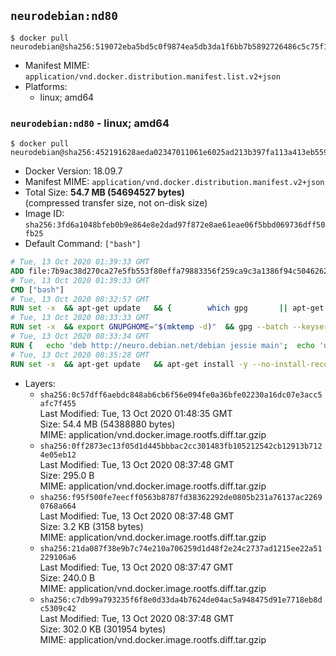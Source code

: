 ## `neurodebian:nd80`

```console
$ docker pull neurodebian@sha256:519072eba5bd5c0f9874ea5db3da1f6bb7b5892726486c5c75f13fb2f14f5e69
```

-	Manifest MIME: `application/vnd.docker.distribution.manifest.list.v2+json`
-	Platforms:
	-	linux; amd64

### `neurodebian:nd80` - linux; amd64

```console
$ docker pull neurodebian@sha256:452191628aeda02347011061e6025ad213b397fa113a413eb559cac70a661c08
```

-	Docker Version: 18.09.7
-	Manifest MIME: `application/vnd.docker.distribution.manifest.v2+json`
-	Total Size: **54.7 MB (54694527 bytes)**  
	(compressed transfer size, not on-disk size)
-	Image ID: `sha256:3fd6a1048bfeb0b9e864e8e2dad97f872e8ae61eae06f5bbd069736dff50fb25`
-	Default Command: `["bash"]`

```dockerfile
# Tue, 13 Oct 2020 01:39:33 GMT
ADD file:7b9ac38d270ca27e5fb553f80effa79883356f259ca9c3a1386f94c504626233 in / 
# Tue, 13 Oct 2020 01:39:33 GMT
CMD ["bash"]
# Tue, 13 Oct 2020 08:32:57 GMT
RUN set -x 	&& apt-get update 	&& { 		which gpg 		|| apt-get install -y --no-install-recommends gnupg 	; } 	&& { 		gpg --version | grep -q '^gpg (GnuPG) 1\.' 		|| apt-get install -y --no-install-recommends dirmngr 	; } 	&& rm -rf /var/lib/apt/lists/*
# Tue, 13 Oct 2020 08:33:33 GMT
RUN set -x 	&& export GNUPGHOME="$(mktemp -d)" 	&& gpg --batch --keyserver ha.pool.sks-keyservers.net --recv-keys DD95CC430502E37EF840ACEEA5D32F012649A5A9 	&& gpg --batch --export DD95CC430502E37EF840ACEEA5D32F012649A5A9 > /etc/apt/trusted.gpg.d/neurodebian.gpg 	&& rm -rf "$GNUPGHOME" 	&& apt-key list | grep neurodebian
# Tue, 13 Oct 2020 08:33:34 GMT
RUN { 	echo 'deb http://neuro.debian.net/debian jessie main'; 	echo 'deb http://neuro.debian.net/debian data main'; 	echo '#deb-src http://neuro.debian.net/debian-devel jessie main'; } > /etc/apt/sources.list.d/neurodebian.sources.list
# Tue, 13 Oct 2020 08:35:28 GMT
RUN set -x 	&& apt-get update 	&& apt-get install -y --no-install-recommends neurodebian-freeze eatmydata 	&& ln -s /usr/bin/eatmydata /usr/local/bin/apt-get 	&& rm -rf /var/lib/apt/lists/*
```

-	Layers:
	-	`sha256:0c57dff6aebdc848ab6cb6f56e094fe0a36bfe02230a16dc07e3acc5afc7f455`  
		Last Modified: Tue, 13 Oct 2020 01:48:35 GMT  
		Size: 54.4 MB (54388880 bytes)  
		MIME: application/vnd.docker.image.rootfs.diff.tar.gzip
	-	`sha256:0ff2873ec13f05d1d445bbbac2cc301483fb105212542cb12913b7124e05eb12`  
		Last Modified: Tue, 13 Oct 2020 08:37:48 GMT  
		Size: 295.0 B  
		MIME: application/vnd.docker.image.rootfs.diff.tar.gzip
	-	`sha256:f95f500fe7eecff0563b8787fd38362292de0805b231a76137ac22690768a664`  
		Last Modified: Tue, 13 Oct 2020 08:37:48 GMT  
		Size: 3.2 KB (3158 bytes)  
		MIME: application/vnd.docker.image.rootfs.diff.tar.gzip
	-	`sha256:21da087f38e9b7c74e210a706259d1d48f2e24c2737ad1215ee22a51229106a6`  
		Last Modified: Tue, 13 Oct 2020 08:37:47 GMT  
		Size: 240.0 B  
		MIME: application/vnd.docker.image.rootfs.diff.tar.gzip
	-	`sha256:c7db99a793235f6f8e0d33da4b7624de04ac5a948475d91e7718eb8dc5309c42`  
		Last Modified: Tue, 13 Oct 2020 08:37:48 GMT  
		Size: 302.0 KB (301954 bytes)  
		MIME: application/vnd.docker.image.rootfs.diff.tar.gzip
